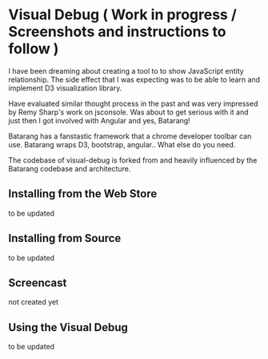 # Visual Debug ( Work in progress / Screenshots and instructions to follow )

I have been dreaming about creating a tool to to show JavaScript entity relationship. The side effect that I was expecting was to be able to learn and implement D3 visualization library.

Have evaluated similar thought process in the past and was very impressed by Remy Sharp's work on jsconsole. Was about to get serious with it and just then I got involved with Angular and yes, Batarang!

Batarang has a fanstastic framework that a chrome developer toolbar can use. Batarang wraps D3, bootstrap, angular.. What else do you need.

The codebase of visual-debug is forked from and heavily influenced by the Batarang codebase and architecture. 

## Installing from the Web Store

   to be updated

## Installing from Source

  to be updated

## Screencast

  not created yet 

## Using the Visual Debug

  to be updated
